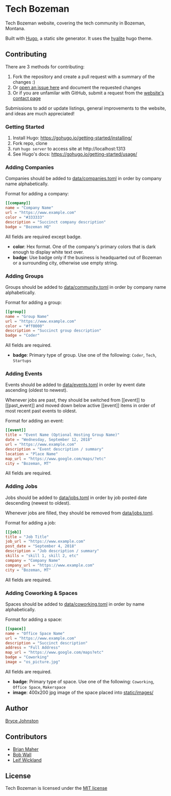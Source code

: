 # Tech Bozeman

Tech Bozeman website, covering the tech community in Bozeman, Montana.

Built with [Hugo](https://gohugo.io/), a static site generator. It uses the
[hyalite](https://github.com/techbozeman/hyalite) hugo theme.

## Contributing

There are 3 methods for contributing:
1. Fork the repository and create a pull request with a summary of the changes :)
2. Or [open an issue here](https://github.com/techbozeman/techbozeman/issues) and document the requested changes
3. Or if you are unfamilar with GitHub, submit a request from the [website's contact page](https://www.techbozeman.com/contact)

Submissions to add or update listings, general improvements to the website, and ideas are much appreciated!

### Getting Started

1. Install Hugo: https://gohugo.io/getting-started/installing/
2. Fork repo, clone
3. run `hugo server` to access site at http://localhost:1313
4. See Hugo's docs: https://gohugo.io/getting-started/usage/

### Adding Companies

Companies should be added to [data/companies.toml](data/companies.toml) in order by company name alphabetically.

Format for adding a company:
```toml
[[company]]
name = "Company Name"
url = "https://www.example.com"
color = "#333333"
description = "Succinct company description"
badge = "Bozeman HQ"
```

All fields are required except badge.

- **color**: Hex format. One of the company's primary colors that is dark enough to display white text over.
- **badge**: Use badge only if the business is headquarted out of Bozeman or a surrounding city, otherwise use empty string.

### Adding Groups

Groups should be added to [data/community.toml](data/community.toml) in order by company name alphabetically.

Format for adding a group:
```toml
[[group]]
name = "Group Name"
url = "https://www.example.com"
color = "#ff0000"
description = "Succinct group description"
badge = "Coder"
```

All fields are required.

- **badge**: Primary type of group. Use one of the following: `Coder`, `Tech`, `Startups`

### Adding Events

Events should be added to [data/events.toml](data/events.toml) in order by event date ascending (oldest to newest).

Whenever jobs are past, they should be switched from [[event]] to [[past_event]] and moved down below active [[event]] items in order of most recent past events to oldest.

Format for adding an event:
```toml
[[event]]
title = "Event Name (Optional Hosting Group Name)"
date = "Wednesday, September 12, 2018"
url = "https://www.example.com"
description = "Event description / summary"
location = "Place Name"
map_url = "https://www.google.com/maps/?etc"
city = "Bozeman, MT"
```

All fields are required.

### Adding Jobs

Jobs should be added to [data/jobs.toml](data/jobs.toml) in order by job posted date descending (newest to oldest).

Whenever jobs are filled, they should be removed from [data/jobs.toml](data/jobs.toml).

Format for adding a job:
```toml
[[job]]
title = "Job Title"
job_url = "https://www.example.com"
post_date = "September 4, 2018"
description = "Job description / summary"
skills = "skill 1, skill 2, etc"
company = "Company Name"
company_url = "https://www.example.com"
city = "Bozeman, MT"
```

All fields are required.

### Adding Coworking & Spaces

Spaces should be added to [data/coworking.toml](data/coworking.toml) in order by name alphabetically.

Format for adding a space:
```toml
[[space]]
name = "Office Space Name"
url = "https://www.example.com"
description = "Succinct description"
address = "Full Address"
map_url = "https://www.google.com/maps?etc"
badge = "Coworking"
image = "os_picture.jpg"
```

All fields are required.

- **badge**: Primary type of space. Use one of the following: `Coworking`, `Office Space`, `Makerspace`
- **image**: 400x200 jpg image of the space placed into [static/images/](static/images/)

## Author

[Bryce Johnston](https://github.com/beaorn)

## Contributors

- [Brian Maher](https://github.com/brianpmaher)
- [Bob Wall](https://github.com/BobWall23)
- [Leif Wickland](https://github.com/leifwickland)

## License

Tech Bozeman is licensed under the [MIT license](LICENSE.md)
